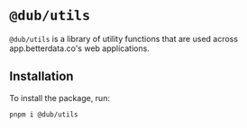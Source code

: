 # `@dub/utils`

`@dub/utils` is a library of utility functions that are used across app.betterdata.co's web applications.

## Installation

To install the package, run:

```bash
pnpm i @dub/utils
```
